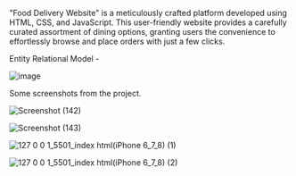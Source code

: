 "Food Delivery Website" is a meticulously crafted platform developed using HTML, CSS, and JavaScript. This user-friendly website provides a carefully curated assortment of dining options, granting users the convenience to effortlessly browse and place orders with just a few clicks.

Entity Relational Model - 

![image](https://github.com/V-anisha/Food-Delivery-Website/assets/121720827/19868426-9c4b-46df-826f-58b8f0182c0e)


Some screenshots from the project.


![Screenshot (142)](https://user-images.githubusercontent.com/68517660/138282796-0e46154f-b75f-438c-93a6-e9a56c0681d8.png)





![Screenshot (143)](https://user-images.githubusercontent.com/68517660/138282991-029ba283-88d5-43e9-85b1-c151b832f8a7.png)





![127 0 0 1_5501_index html(iPhone 6_7_8) (1)](https://user-images.githubusercontent.com/68517660/138283072-c5615461-d397-4a16-ad1f-8538dd0104cd.png)





![127 0 0 1_5501_index html(iPhone 6_7_8) (2)](https://user-images.githubusercontent.com/68517660/138283097-b0d813e7-28af-4e54-bfca-f10c03effa8c.png)

